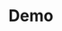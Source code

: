 # Demo

<img src="https://drawsql.app/teams/emanuel-quintino/diagrams/food-explorer/embed" alt="" />
